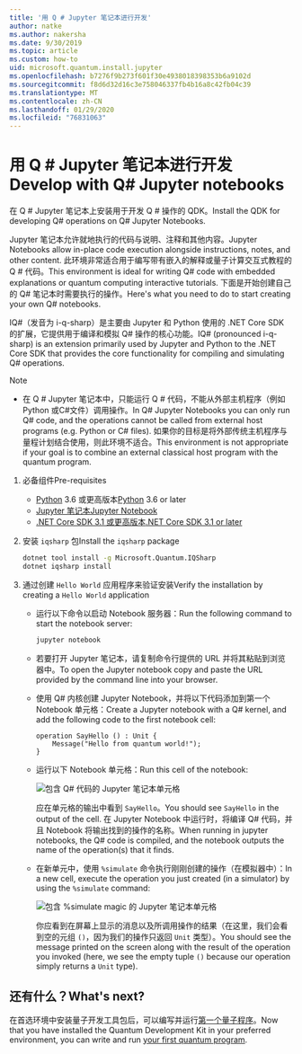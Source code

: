```yaml
---
title: '用 Q # Jupyter 笔记本进行开发'
author: natke
ms.author: nakersha
ms.date: 9/30/2019
ms.topic: article
ms.custom: how-to
uid: microsoft.quantum.install.jupyter
ms.openlocfilehash: b7276f9b273f601f30e4938018398353b6a9102d
ms.sourcegitcommit: f8d6d32d16c3e758046337fb4b16a8c42fb04c39
ms.translationtype: MT
ms.contentlocale: zh-CN
ms.lasthandoff: 01/29/2020
ms.locfileid: "76831063"
---
```

# <a name="develop-with-q-jupyter-notebooks"></a><span data-ttu-id="0e7a1-102">用 Q # Jupyter 笔记本进行开发</span><span class="sxs-lookup"><span data-stu-id="0e7a1-102">Develop with Q# Jupyter notebooks</span></span>

<span data-ttu-id="0e7a1-103">在 Q # Jupyter 笔记本上安装用于开发 Q # 操作的 QDK。</span><span class="sxs-lookup"><span data-stu-id="0e7a1-103">Install the QDK for developing Q# operations on Q# Jupyter Notebooks.</span></span>

<span data-ttu-id="0e7a1-104">Jupyter 笔记本允许就地执行的代码与说明、注释和其他内容。</span><span class="sxs-lookup"><span data-stu-id="0e7a1-104">Jupyter Notebooks allow in-place code execution alongside instructions, notes, and other content.</span></span> <span data-ttu-id="0e7a1-105">此环境非常适合用于编写带有嵌入的解释或量子计算交互式教程的 Q # 代码。</span><span class="sxs-lookup"><span data-stu-id="0e7a1-105">This environment is ideal for writing Q# code with embedded explanations or quantum computing interactive tutorials.</span></span> <span data-ttu-id="0e7a1-106">下面是开始创建自己的 Q# 笔记本时需要执行的操作。</span><span class="sxs-lookup"><span data-stu-id="0e7a1-106">Here's what you need to do to start creating your own Q# notebooks.</span></span>

<span data-ttu-id="0e7a1-107">IQ#（发音为 i-q-sharp）是主要由 Jupyter 和 Python 使用的 .NET Core SDK 的扩展，它提供用于编译和模拟 Q# 操作的核心功能。</span><span class="sxs-lookup"><span data-stu-id="0e7a1-107">IQ# (pronounced i-q-sharp) is an extension primarily used by Jupyter and Python to the .NET Core SDK that provides the core functionality for compiling and simulating Q# operations.</span></span>

> [!NOTE]
> * <span data-ttu-id="0e7a1-108">在 Q # Jupyter 笔记本中，只能运行 Q # 代码，不能从外部主机程序（例如 Python 或C#文件）调用操作。</span><span class="sxs-lookup"><span data-stu-id="0e7a1-108">In Q# Jupyter Notebooks you can only run Q# code, and the operations cannot be called from external host programs (e.g. Python or C# files).</span></span> <span data-ttu-id="0e7a1-109">如果你的目标是将外部传统主机程序与量程计划结合使用，则此环境不适合。</span><span class="sxs-lookup"><span data-stu-id="0e7a1-109">This environment is not appropriate if your goal is to combine an external classical host program with the quantum program.</span></span>

1. <span data-ttu-id="0e7a1-110">必备组件</span><span class="sxs-lookup"><span data-stu-id="0e7a1-110">Pre-requisites</span></span>

    - <span data-ttu-id="0e7a1-111">[Python](https://www.python.org/downloads/) 3.6 或更高版本</span><span class="sxs-lookup"><span data-stu-id="0e7a1-111">[Python](https://www.python.org/downloads/) 3.6 or later</span></span>
    - [<span data-ttu-id="0e7a1-112">Jupyter 笔记本</span><span class="sxs-lookup"><span data-stu-id="0e7a1-112">Jupyter Notebook</span></span>](https://jupyter.readthedocs.io/en/latest/install.html)
    - [<span data-ttu-id="0e7a1-113">.NET Core SDK 3.1 或更高版本</span><span class="sxs-lookup"><span data-stu-id="0e7a1-113">.NET Core SDK 3.1 or later</span></span>](https://www.microsoft.com/net/download)

1. <span data-ttu-id="0e7a1-114">安装 `iqsharp` 包</span><span class="sxs-lookup"><span data-stu-id="0e7a1-114">Install the `iqsharp` package</span></span>

    ```bash
    dotnet tool install -g Microsoft.Quantum.IQSharp
    dotnet iqsharp install
    ```

1. <span data-ttu-id="0e7a1-115">通过创建 `Hello World` 应用程序来验证安装</span><span class="sxs-lookup"><span data-stu-id="0e7a1-115">Verify the installation by creating a `Hello World` application</span></span>

    - <span data-ttu-id="0e7a1-116">运行以下命令以启动 Notebook 服务器：</span><span class="sxs-lookup"><span data-stu-id="0e7a1-116">Run the following command to start the notebook server:</span></span>

        ```bash
        jupyter notebook
        ```

    - <span data-ttu-id="0e7a1-117">若要打开 Jupyter 笔记本，请复制命令行提供的 URL 并将其粘贴到浏览器中。</span><span class="sxs-lookup"><span data-stu-id="0e7a1-117">To open the Jupyter notebook copy and paste the URL provided by the command line into your browser.</span></span>

    - <span data-ttu-id="0e7a1-118">使用 Q# 内核创建 Jupyter Notebook，并将以下代码添加到第一个 Notebook 单元格：</span><span class="sxs-lookup"><span data-stu-id="0e7a1-118">Create a Jupyter notebook with a Q# kernel, and add the following code to the first notebook cell:</span></span>

        ```qsharp
        operation SayHello () : Unit {
            Message("Hello from quantum world!");
        }
        ```

    - <span data-ttu-id="0e7a1-119">运行以下 Notebook 单元格：</span><span class="sxs-lookup"><span data-stu-id="0e7a1-119">Run this cell of the notebook:</span></span>

        ![包含 Q# 代码的 Jupyter 笔记本单元格](~/media/install-guide-jupyter.png)

        <span data-ttu-id="0e7a1-121">应在单元格的输出中看到 `SayHello`。</span><span class="sxs-lookup"><span data-stu-id="0e7a1-121">You should see `SayHello` in the output of the cell.</span></span> <span data-ttu-id="0e7a1-122">在 Jupyter Notebook 中运行时，将编译 Q# 代码，并且 Notebook 将输出找到的操作的名称。</span><span class="sxs-lookup"><span data-stu-id="0e7a1-122">When running in jupyter notebooks, the Q# code is compiled, and the notebook outputs the name of the operation(s) that it finds.</span></span>


    - <span data-ttu-id="0e7a1-123">在新单元中，使用 `%simulate` 命令执行刚刚创建的操作（在模拟器中）：</span><span class="sxs-lookup"><span data-stu-id="0e7a1-123">In a new cell, execute the operation you just created (in a simulator) by using the `%simulate` command:</span></span>

        ![包含 %simulate magic 的 Jupyter 笔记本单元格](~/media/install-guide-jupyter-simulate.png)

        <span data-ttu-id="0e7a1-125">你应看到在屏幕上显示的消息以及所调用操作的结果（在这里，我们会看到空的元组 `()`，因为我们的操作只返回 `Unit` 类型）。</span><span class="sxs-lookup"><span data-stu-id="0e7a1-125">You should see the message printed on the screen along with the result of the operation you invoked (here, we see the empty tuple `()` because our operation simply returns a `Unit` type).</span></span>

## <a name="whats-next"></a><span data-ttu-id="0e7a1-126">还有什么？</span><span class="sxs-lookup"><span data-stu-id="0e7a1-126">What's next?</span></span>

<span data-ttu-id="0e7a1-127">在首选环境中安装量子开发工具包后，可以编写并运行[第一个量子程序](xref:microsoft.quantum.write-program)。</span><span class="sxs-lookup"><span data-stu-id="0e7a1-127">Now that you have installed the Quantum Development Kit in your preferred environment, you can write and run [your first quantum program](xref:microsoft.quantum.write-program).</span></span>
